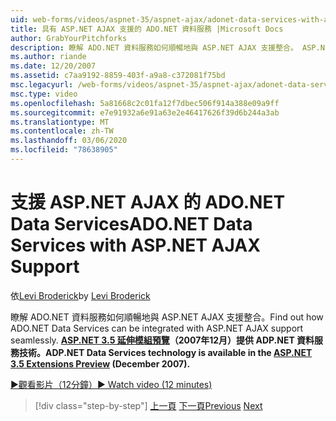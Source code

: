 ```yaml
---
uid: web-forms/videos/aspnet-35/aspnet-ajax/adonet-data-services-with-aspnet-ajax-support
title: 具有 ASP.NET AJAX 支援的 ADO.NET 資料服務 |Microsoft Docs
author: GrabYourPitchforks
description: 瞭解 ADO.NET 資料服務如何順暢地與 ASP.NET AJAX 支援整合。 ASP.NET 3.5 E 中提供 ADP.NET 資料服務技術 。
ms.author: riande
ms.date: 12/20/2007
ms.assetid: c7aa9192-8859-403f-a9a8-c372081f75bd
msc.legacyurl: /web-forms/videos/aspnet-35/aspnet-ajax/adonet-data-services-with-aspnet-ajax-support
msc.type: video
ms.openlocfilehash: 5a81668c2c01fa12f7dbec506f914a388e09a9ff
ms.sourcegitcommit: e7e91932a6e91a63e2e46417626f39d6b244a3ab
ms.translationtype: MT
ms.contentlocale: zh-TW
ms.lasthandoff: 03/06/2020
ms.locfileid: "78638905"
---
```

# <a name="adonet-data-services-with-aspnet-ajax-support"></a><span data-ttu-id="59014-104">支援 ASP.NET AJAX 的 ADO.NET Data Services</span><span class="sxs-lookup"><span data-stu-id="59014-104">ADO.NET Data Services with ASP.NET AJAX Support</span></span>

<span data-ttu-id="59014-105">依[Levi Broderick](https://github.com/GrabYourPitchforks)</span><span class="sxs-lookup"><span data-stu-id="59014-105">by [Levi Broderick](https://github.com/GrabYourPitchforks)</span></span>

<span data-ttu-id="59014-106">瞭解 ADO.NET 資料服務如何順暢地與 ASP.NET AJAX 支援整合。</span><span class="sxs-lookup"><span data-stu-id="59014-106">Find out how ADO.NET Data Services can be integrated with ASP.NET AJAX support seamlessly.</span></span> <span data-ttu-id="59014-107">**[ASP.NET 3.5 延伸模組預覽](https://www.asp.net/downloads/35-sp1#find)（2007年12月）提供 ADP.NET 資料服務技術。**</span><span class="sxs-lookup"><span data-stu-id="59014-107">**ADP.NET Data Services technology is available in the [ASP.NET 3.5 Extensions Preview](https://www.asp.net/downloads/35-sp1#find) (December 2007).**</span></span>

[<span data-ttu-id="59014-108">&#9654;觀看影片（12分鐘）</span><span class="sxs-lookup"><span data-stu-id="59014-108">&#9654; Watch video (12 minutes)</span></span>](https://channel9.msdn.com/Blogs/ASP-NET-Site-Videos/adonet-data-services-with-aspnet-ajax-support)

> [!div class="step-by-step"]
> <span data-ttu-id="59014-109">[上一頁](aspnet-ajax-a-demonstration-of-aspnet-ajax.md)
> [下一頁](introduction-to-aspnet-ajax-history.md)</span><span class="sxs-lookup"><span data-stu-id="59014-109">[Previous](aspnet-ajax-a-demonstration-of-aspnet-ajax.md)
[Next](introduction-to-aspnet-ajax-history.md)</span></span>
